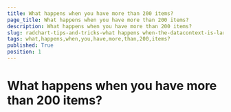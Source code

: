 ```yaml
---
title: What happens when you have more than 200 items?
page_title: What happens when you have more than 200 items?
description: What happens when you have more than 200 items?
slug: radchart-tips-and-tricks-what happens when-the-datacontext-is-large-axis
tags: what,happens,when,you,have,more,than,200,items?
published: True
position: 1
---
```


# What happens when you have more than 200 items?


